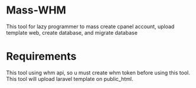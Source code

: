 # Mass-WHM
This tool for lazy programmer to mass create cpanel account, upload template web, create database, and migrate database

# Requirements
This tool using whm api, so u must create whm token before using this tool.
This tool will upload laravel template on public_html.
